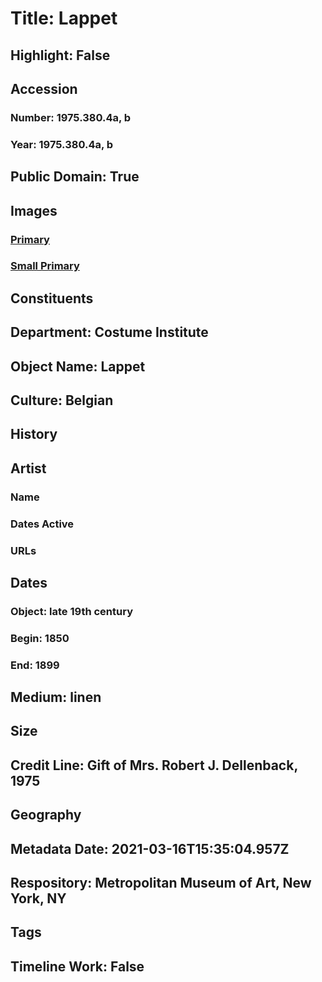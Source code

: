 # Title: Lappet
## Highlight: False
## Accession
### Number: 1975.380.4a, b
### Year: 1975.380.4a, b
## Public Domain: True
## Images
### [Primary](https://images.metmuseum.org/CRDImages/ci/original/1975.380.4ab.jpg)
### [Small Primary](https://images.metmuseum.org/CRDImages/ci/web-large/1975.380.4ab.jpg)
## Constituents
## Department: Costume Institute
## Object Name: Lappet
## Culture: Belgian
## History
## Artist
### Name
### Dates Active
### URLs
## Dates
### Object: late 19th century
### Begin: 1850
### End: 1899
## Medium: linen
## Size
## Credit Line: Gift of Mrs. Robert J. Dellenback, 1975
## Geography
## Metadata Date: 2021-03-16T15:35:04.957Z
## Respository: Metropolitan Museum of Art, New York, NY
## Tags
## Timeline Work: False